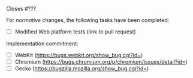 Closes #???

For *normative* changes, the following tasks have been completed:

 * [ ] Modified Web platform tests (link to pull request)

Implementation commitment:

 * [ ] WebKit (https://bugs.webkit.org/show_bug.cgi?id=)
 * [ ] Chromium (https://bugs.chromium.org/p/chromium/issues/detail?id=)
 * [ ] Gecko (https://bugzilla.mozilla.org/show_bug.cgi?id=)
